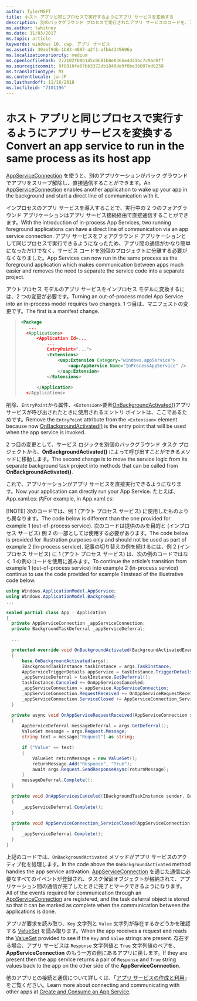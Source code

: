 ```yaml
---
author: TylerMSFT
title: ホスト アプリと同じプロセスで実行するようにアプリ サービスを変換する
description: 別のバックグラウンド プロセスで実行されたアプリ サービスのコードを、アプリ サービスのプロバイダーと同じプロセス内で実行されるコードに変換します。
ms.author: twhitney
ms.date: 11/03/2017
ms.topic: article
keywords: windows 10, uwp, アプリ サービス
ms.assetid: 30aef94b-1b83-4897-a2f1-afbb4349696a
ms.localizationpriority: medium
ms.openlocfilehash: 272102f08b145c0681b0e036be4d41bc7c9ad9ff
ms.sourcegitcommit: 9f8010fe67bb3372db1840de9f0be36097ed6258
ms.translationtype: MT
ms.contentlocale: ja-JP
ms.lasthandoff: 11/16/2018
ms.locfileid: "7101196"
---
```

# <a name="convert-an-app-service-to-run-in-the-same-process-as-its-host-app"></a><span data-ttu-id="19149-104">ホスト アプリと同じプロセスで実行するようにアプリ サービスを変換する</span><span class="sxs-lookup"><span data-stu-id="19149-104">Convert an app service to run in the same process as its host app</span></span>

<span data-ttu-id="19149-105">[AppServiceConnection](https://msdn.microsoft.com/library/windows/apps/windows.applicationmodel.appservice.appserviceconnection.aspx) を使うと、別のアプリケーションがバック グラウンドでアプリをスリープ解除し、直接通信することができます。</span><span class="sxs-lookup"><span data-stu-id="19149-105">An [AppServiceConnection](https://msdn.microsoft.com/library/windows/apps/windows.applicationmodel.appservice.appserviceconnection.aspx) enables another application to wake up your app in the background and start a direct line of communication with it.</span></span>

<span data-ttu-id="19149-106">インプロセスのアプリ サービスを導入することで、実行中の 2 つのフォアグラウンド アプリケーションはアプリ サービス接続経由で直接通信することができます。</span><span class="sxs-lookup"><span data-stu-id="19149-106">With the introduction of in-process App Services, two running foreground applications can have a direct line of communication via an app service connection.</span></span> <span data-ttu-id="19149-107">アプリ サービスをフォアグラウンド アプリケーションとして同じプロセスで実行できるようになったため、アプリ間の通信がかなり簡単になっただけでなく、サービス コードを別個のプロジェクトに分離する必要がなくなりました。</span><span class="sxs-lookup"><span data-stu-id="19149-107">App Services can now run in the same process as the foreground application which makes communication between apps much easier and removes the need to separate the service code into a separate project.</span></span>

<span data-ttu-id="19149-108">アウトプロセス モデルのアプリ サービスをインプロセス モデルに変換するには、2 つの変更が必要です。</span><span class="sxs-lookup"><span data-stu-id="19149-108">Turning an out-of-process model App Service into an in-process model requires two changes.</span></span> <span data-ttu-id="19149-109">1 つ目は、マニフェストの変更です。</span><span class="sxs-lookup"><span data-stu-id="19149-109">The first is a manifest change.</span></span>

> ```xml
> <Package
>    ...
>   <Applications>
>       <Application Id=...
>           ...
>           EntryPoint="...">
>           <Extensions>
>               <uap:Extension Category="windows.appService">
>                   <uap:AppService Name="InProcessAppService" />
>               </uap:Extension>
>           </Extensions>
>           ...
>       </Application>
>   </Applications>
> ```

<span data-ttu-id="19149-110">削除、`EntryPoint`から属性、`<Extension>`要素[OnBackgroundActivated()](https://msdn.microsoft.com/library/windows/apps/windows.ui.xaml.application.onbackgroundactivated.aspx)アプリ サービスが呼び出されたときに使用されるエントリ ポイントは、ここであるためです。</span><span class="sxs-lookup"><span data-stu-id="19149-110">Remove the `EntryPoint` attribute from the `<Extension>` element because now [OnBackgroundActivated()](https://msdn.microsoft.com/library/windows/apps/windows.ui.xaml.application.onbackgroundactivated.aspx) is the entry point that will be used when the app service is invoked.</span></span>

<span data-ttu-id="19149-111">2 つ目の変更として、サービス ロジックを別個のバックグラウンド タスク プロジェクトから、**OnBackgroundActivated()** によって呼び出すことができるメソッドに移動します。</span><span class="sxs-lookup"><span data-stu-id="19149-111">The second change is to move the service logic from its separate background task project into methods that can be called from **OnBackgroundActivated()**.</span></span>

<span data-ttu-id="19149-112">これで、アプリケーションがアプリ サービスを直接実行できるようになります。</span><span class="sxs-lookup"><span data-stu-id="19149-112">Now your application can directly run your App Service.</span></span> <span data-ttu-id="19149-113">たとえば、App.xaml.cs: 内</span><span class="sxs-lookup"><span data-stu-id="19149-113">For example, in App.xaml.cs:</span></span>

[!NOTE] <span data-ttu-id="19149-114">次のコードでは、例 1 (アウト プロセス サービス) に使用したものよりも異なります。</span><span class="sxs-lookup"><span data-stu-id="19149-114">The code below is different than the one provided for example 1 (out-of-process service).</span></span> <span data-ttu-id="19149-115">次のコードは提供のみを目的と (インプロセス サービス) 例 2 の一部としては使用する必要があります。</span><span class="sxs-lookup"><span data-stu-id="19149-115">The code below is provided for illustration purposes only and should not be used as part of example 2 (in-process service).</span></span>  <span data-ttu-id="19149-116">記事の切り替えの例を続けるには、例 2 (インプロセス サービス) に 1 (アウト プロセス サービス) は、次の例のコードではなく 1 の例のコードを使用に進みます。</span><span class="sxs-lookup"><span data-stu-id="19149-116">To continue the article’s transition from example 1 (out-of-process service) into example 2 (in-process service) continue to use the code provided  for example 1 instead of the illustrative code below.</span></span>

``` cs
using Windows.ApplicationModel.AppService;
using Windows.ApplicationModel.Background;
...

sealed partial class App : Application
{
  private AppServiceConnection _appServiceConnection;
  private BackgroundTaskDeferral _appServiceDeferral;

  ...

  protected override void OnBackgroundActivated(BackgroundActivatedEventArgs args)
  {
      base.OnBackgroundActivated(args);
      IBackgroundTaskInstance taskInstance = args.TaskInstance;
      AppServiceTriggerDetails appService = taskInstance.TriggerDetails as AppServiceTriggerDetails;
      _appServiceDeferral = taskInstance.GetDeferral();
      taskInstance.Canceled += OnAppServicesCanceled;
      _appServiceConnection = appService.AppServiceConnection;
      _appServiceConnection.RequestReceived += OnAppServiceRequestReceived;
      _appServiceConnection.ServiceClosed += AppServiceConnection_ServiceClosed;
  }

  private async void OnAppServiceRequestReceived(AppServiceConnection sender, AppServiceRequestReceivedEventArgs args)
  {
      AppServiceDeferral messageDeferral = args.GetDeferral();
      ValueSet message = args.Request.Message;
      string text = message["Request"] as string;

      if ("Value" == text)
      {
          ValueSet returnMessage = new ValueSet();
          returnMessage.Add("Response", "True");
          await args.Request.SendResponseAsync(returnMessage);
      }
      messageDeferral.Complete();
  }

  private void OnAppServicesCanceled(IBackgroundTaskInstance sender, BackgroundTaskCancellationReason reason)
  {
      _appServiceDeferral.Complete();
  }

  private void AppServiceConnection_ServiceClosed(AppServiceConnection sender, AppServiceClosedEventArgs args)
  {
      _appServiceDeferral.Complete();
  }
}
```

<span data-ttu-id="19149-117">上記のコードでは、`OnBackgroundActivated` メソッドがアプリ サービスのアクティブ化を処理します。</span><span class="sxs-lookup"><span data-stu-id="19149-117">In the code above the `OnBackgroundActivated` method handles the app service activation.</span></span> <span data-ttu-id="19149-118">[AppServiceConnection](https://msdn.microsoft.com/library/windows/apps/windows.applicationmodel.appservice.appserviceconnection.aspx) を通じた通信に必要なすべてのイベントが登録され、タスク保留オブジェクトが格納されて、アプリケーション間の通信が完了したときに完了とマークできるようになります。</span><span class="sxs-lookup"><span data-stu-id="19149-118">All of the events required for communication through an [AppServiceConnection](https://msdn.microsoft.com/library/windows/apps/windows.applicationmodel.appservice.appserviceconnection.aspx) are registered, and the task deferral object is stored so that it can be marked as complete when the communication between the applications is done.</span></span>

<span data-ttu-id="19149-119">アプリが要求を読み取り、`Key` 文字列と `Value` 文字列が存在するかどうかを確認する [ValueSet](https://msdn.microsoft.com/library/windows/apps/windows.foundation.collections.valueset.aspx) を読み取ります。</span><span class="sxs-lookup"><span data-stu-id="19149-119">When the app receives a request and reads the [ValueSet](https://msdn.microsoft.com/library/windows/apps/windows.foundation.collections.valueset.aspx) provided to see if the `Key` and `Value` strings are present.</span></span> <span data-ttu-id="19149-120">存在する場合、アプリ サービスは `Response` 文字列値と `True` 文字列値のペアを、**AppServiceConnection** のもう一方の側にあるアプリに戻します。</span><span class="sxs-lookup"><span data-stu-id="19149-120">If they are present then the app service returns a pair of `Response` and `True` string values back to the app on the other side of the **AppServiceConnection**.</span></span>

<span data-ttu-id="19149-121">他のアプリとの接続と通信について詳しくは、「[アプリ サービスの作成と利用](https://msdn.microsoft.com/windows/uwp/launch-resume/how-to-create-and-consume-an-app-service?f=255&MSPPError=-2147217396)」をご覧ください。</span><span class="sxs-lookup"><span data-stu-id="19149-121">Learn more about connecting and communicating with other apps at [Create and Consume an App Service](https://msdn.microsoft.com/windows/uwp/launch-resume/how-to-create-and-consume-an-app-service?f=255&MSPPError=-2147217396).</span></span>
